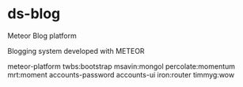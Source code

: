 # ds-blog
Meteor Blog platform 

Blogging system developed with METEOR

meteor-platform
twbs:bootstrap
msavin:mongol
percolate:momentum
mrt:moment
accounts-password
accounts-ui
iron:router
timmyg:wow
